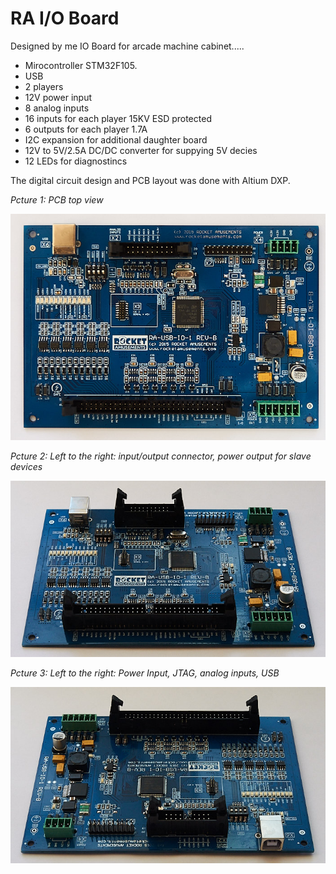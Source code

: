 # RA I/O Board

Designed by me IO Board for arcade machine cabinet..... 

- Mirocontroller STM32F105.
- USB 
- 2 players
- 12V power input
- 8 analog inputs
- 16 inputs for each player 15KV ESD protected 
- 6 outputs for each player 1.7A
- I2C expansion for additional daughter board
- 12V to 5V/2.5A DC/DC converter for suppying 5V decies
- 12 LEDs for diagnostincs

The digital circuit design and PCB layout was done with Altium DXP. 

*Pcture 1: PCB top view*

![RA IO Board](/projects/ra_io_board1/img_pcb_top.jpg)

*Pcture 2: Left to the right: input/output connector, power output for slave devices*

![RA IO Board - DC/DC converter](/projects/ra_io_board1/img_pcb_con1.jpg)

*Pcture 3: Left to the right: Power Input, JTAG, analog inputs, USB*

![RA IO Board - Serial Key](/projects/ra_io_board1/img_pcb_con2.jpg)

